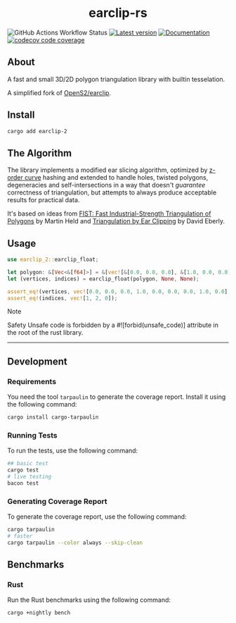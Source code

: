 <h1 style="text-align: center;">
    <div align="center">earclip-rs</div>
</h1>

![GitHub Actions Workflow Status](https://img.shields.io/github/actions/workflow/status/TimTheBig/earclip-rs/rust.yml?logo=github)
[![Latest version](https://img.shields.io/crates/v/earclip-rs.svg)](https://crates.io/crates/earclip-rs)
[![Documentation](https://docs.rs/earclip-rs/badge.svg)](https://docs.rs/earclip-rs)
[![codecov code coverage](https://codecov.io/gh/TimTheBig/earclip-rs/graph/badge.svg?token=A5RU2AEORU)](https://codecov.io/gh/TimTheBig/earclip-rs)

## About

A fast and small 3D/2D polygon triangulation library with builtin tesselation.

A simplified fork of [OpenS2/earclip](https://github.com/OpenS2/earclip).

## Install

```sh
cargo add earclip-2
```

## The Algorithm

The library implements a modified ear slicing algorithm,
optimized by [z-order curve](http://en.wikipedia.org/wiki/Z-order_curve) hashing
and extended to handle holes, twisted polygons, degeneracies and self-intersections
in a way that doesn't _guarantee_ correctness of triangulation,
but attempts to always produce acceptable results for practical data.

It's based on ideas from
[FIST: Fast Industrial-Strength Triangulation of Polygons](http://www.cosy.sbg.ac.at/~held/projects/triang/triang.html) by Martin Held
and [Triangulation by Ear Clipping](http://www.geometrictools.com/Documentation/TriangulationByEarClipping.pdf) by David Eberly.

## Usage

```rs
use earclip_2::earclip_float;

let polygon: &[Vec<&[f64]>] = &[vec![&[0.0, 0.0, 0.0], &[1.0, 0.0, 0.0], &[0.0, 1.0, 0.0]]];
let (vertices, indices) = earclip_float(polygon, None, None);

assert_eq!(vertices, vec![0.0, 0.0, 0.0, 1.0, 0.0, 0.0, 0.0, 1.0, 0.0]);
assert_eq!(indices, vec![1, 2, 0]);
```

> [!NOTE]  
> Safety Unsafe code is forbidden by a #![forbid(unsafe_code)] attribute in the root of the rust library.

---

## Development

### Requirements

You need the tool `tarpaulin` to generate the coverage report. Install it using the following command:

```sh
cargo install cargo-tarpaulin
```

### Running Tests

To run the tests, use the following command:

```sh
## basic test
cargo test
# live testing
bacon test
```

### Generating Coverage Report

To generate the coverage report, use the following command:

```sh
cargo tarpaulin
# faster
cargo tarpaulin --color always --skip-clean
```

## Benchmarks

### Rust

Run the Rust benchmarks using the following command:

```sh
cargo +nightly bench
```
